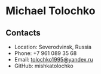 # Michael Tolochko

## Contacts

   * Location: Severodvinsk, Russia
   * Phone: +7 961 089 35 68
   * Email: tolochko1995@yandex.ru
   * GitHub: mishkatolochko
